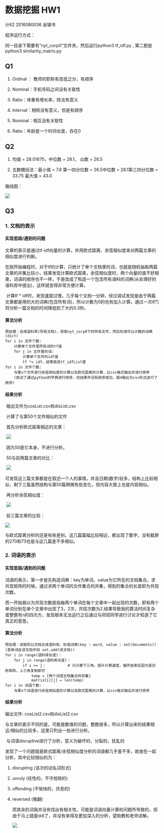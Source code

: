 

# 数据挖掘 HW1

计62  2016080036  金镇书

程序运行方式：

同一目录下需要有“nyt_corp0”文件夹，然后运行python3 tf_idf.py , 第二题是 python3 similarity_matrix.py


## Q1

1. Ordinal ： 教师的职称有高低之分，有顺序

2. Nominal：手机号码之间没有关联性

3. Ratio：体重有增长率，除法有意义

4. Interval：相除没有意义，但是有顺序

5. Nominal：相互没有关联性

6. Ratio：年龄是一个时间长度，存在0

## Q2

1. 均值 = 28.01875，中位数 =  28.1， 众数 = 26.5

2. 五数概括法：最小值 = 7.8 第一四分位数 = 26.5中位数 = 28.1第三四分位数 = 33.75 最大值 = 43.0

箱线图：





![](hw1_pic/hw1_pic1.png)

## Q3

### 1. 文档的表示

#### 实现思路/遇到的问题

​	文章的表示是通过tf-idf向量的计算，并用欧式距离、余弦相似度来对两篇文章的相似度进行判断。

​	在刚开始编程时，对于tf的计算，只统计了单个文档里的词，也就是随机抽取两篇文章的并集比较小，结果发现计算欧式距离，余弦相似度时，两个向量的值不好相乘，词语的顺序也不一样，于是改成了构造一个包含所有语料的词典(从处理好的语料库中提出)，这样就变得非常方便计算。

​	计算tf * idf时，发现速度过慢，几乎每个文档一分钟，经过调试发现是由于两篇文章都是用的大的词典(包含所有词)，所以计数为0的也有加入计算。通过一次if门将分析一篇文档的时间降低到了大约0.3秒。

#### 算法分析

```
预处理：合成语料库(所有文档)，获取nyt_corp0下的所有文件，然后形成可以计数的词典(dict)
for i in 文件个数:
	计算单个文件里所有词的tf值
	for j in 文件里的词:
		计算单个文件的idf值
		tf *= idf，结果放进tf_idfList里
for i in 文件个数:
 	与第x个文件进行余弦相似度的计算以及欧式距离的计算，以csv格式输出并进行排序
	(尝试了通过python的字典进行排序，但结果并没有排序成功，股4输出为csv形式进行了排序)
```

#### 结果分析

​	输出文件为cosList.csv和disList.csv

​	计算了与第50个文件相似的文件

​	首先分析欧式距离相近的文章：

​	![](hw1_pic/hw1_pic2.png)

​	因为50是它本身，不进行分析。

​	50与前两篇文章的对比：

​	![](hw1_pic/hw1_pic4.png)

​	可发现这三篇文章都是在叙述一个人的事情，并且日期(数字)较多，结构上比较相似，剩下三篇虽然结构与第50篇稍微有些变化，但内容大致上也是内容相似。



​	再分析余弦相似度：

​	![](hw1_pic/hw1_pic3.png)

​	前三篇文章的比较：

![](hw1_pic/hw1_pic5.png)

​	与欧式距离分析的还是有些差别，这几篇篇幅比较相近，都出现了数字，没有截屏的270和73也是与这几篇差不多相似。



### 2. 词语的表示

#### 实现思路/遇到的问题

​	词语的表示，第一步是先构造词典：key为单词，value为它所在的文档集合。求共现矩阵的时候，通过求两个单词的文件集合的并集，得到的集合的长度即为共现次数。

​	而一开始我以为共现次数是指每两个单词在每个文章中一起出现的次数，即有两个单词分别在单个文章中出现了3，2次，共现次数为2.结果导致我的算法时间复杂度整整有n的四次方，发现根本无法运行之后通过与同班同学进行讨论才知道了它真正的意思。

#### 算法分析

```
预处理：读取所以文档合成语料库，形成词典(key : word, value : set(documents)) (若单词在该文档中则 set.add(该文档))
for i in range(语料库长度)：
	for j in range(语料库长度)：
		if i >= j： 			# 只计算下三角，提升计算速度，循环结束后因为是对称矩阵，上三角复制即可
			temp = [两个词语文档集合的并集]
			matrix[i][j] = len(temp)
for i in 词语个数:
 	与第x个词语进行余弦相似度的计算以及欧式距离的计算，以csv格式输出并进行排序
```



#### 结果分析

输出文件: cosList2.csv和disList2.csv

​	与文章的表示不同的是，可能是数值的问题，整数居多，所以计算出来的结果相近/相似的比较多，这里只列出一些进行分析。

​	与词语disruptive进行了分析，意义为破坏的，分裂的，扰乱的

​	发现了一个问题就是欧式距离/余弦相似度分析的词语都几乎差不多，故放在一起分析，其中比较相似的为：

 1. disrupting (该次的动名词形式)

 2. unruly (任性的，不守规矩的)

 3. offending (不愉快的，厌恶的)

 4. reversed (推翻)

    而其余的词我并没有找出有相关性，可能是词语向量计算的问题所导致的，但由于马上就是ddl了，并没有来得及更加深入的分析，望助教和老师谅解。

    ![](hw1_pic/hw1_pic8.png)
